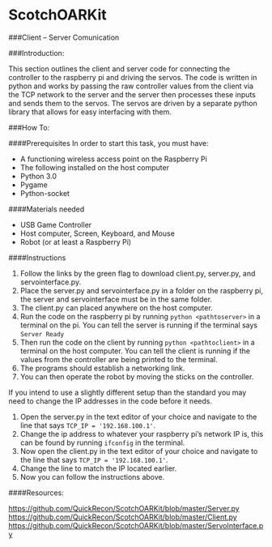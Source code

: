 # ScotchOARKit

###Client – Server Comunication

###Introduction:

This section outlines the client and server code for connecting the controller to the raspberry pi and driving the servos. The code is written in python and works by passing the raw controller values from the client via the TCP network to the server and the server then processes these inputs and sends them to the servos. The servos are driven by a separate python library that allows for easy interfacing with them.

###How To:

####Prerequisites
In order to start this task, you must have:
* A functioning wireless access point on the Raspberry Pi
* The following installed on the host computer
* Python 3.0
* Pygame
* Python-socket

####Materials needed
* USB Game Controller
* Host computer, Screen, Keyboard, and Mouse
* Robot (or at least a Raspberry Pi)

####Instructions
1.	Follow the links by the green flag to download client.py, server.py, and servointerface.py.
2.	Place the server.py and servointerface.py in a folder on the raspberry pi, the server and servointerface must be in the same folder.
3.	The client.py can placed anywhere on the host computer.
4.	Run the code on the raspberry pi by running `python <pathtoserver>` in a terminal on the pi. You can tell the server is running if the terminal says `Server Ready`
5.	Then run the code on the client by running `python <pathtoclient>` in a terminal on the host computer. You can tell the client is running if the values from the controller are being printed to the terminal.
6.	The programs should establish a networking link.
7.	You can then operate the robot by moving the sticks on the controller.

If you intend to use a slightly different setup than the standard you may need to change the IP addresses in the code before it needs.

1.	Open the server.py in the text editor of your choice and navigate to the line that says `TCP_IP = '192.168.100.1'`.
2.	Change the ip address to whatever your raspberry pi’s network IP is, this can be found by running `ifconfig` in the terminal.
3.	Now open the client.py in the text editor of your choice and navigate to the line that says `TCP_IP = '192.168.100.1'`.
4.	Change the line to match the IP located earlier.
5.	Now you can follow the instructions above.



####Resources:

https://github.com/QuickRecon/ScotchOARKit/blob/master/Server.py
https://github.com/QuickRecon/ScotchOARKit/blob/master/Client.py
https://github.com/QuickRecon/ScotchOARKit/blob/master/ServoInterface.py

